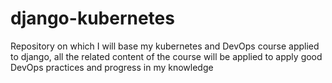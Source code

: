 # django-kubernetes
Repository on which I will base my kubernetes and DevOps course applied to django, all the related content of the course will be applied to apply good DevOps practices and progress in my knowledge
